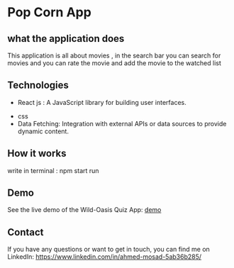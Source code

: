 # Pop Corn App

##  what the application does
This application is all about movies , in the search bar you can search for movies and you can rate the movie
and add the movie to the watched list

## Technologies
- React js : A JavaScript library for building user interfaces.
* css
* Data Fetching: Integration with external APIs or data sources to provide dynamic content.

## How it works 
write in terminal : npm start run

## Demo
See the live demo of the Wild-Oasis Quiz App: [demo](https://pop-corn-ahmed.netlify.app/)

## Contact
If you have any questions or want to get in touch, you can find me on LinkedIn: https://www.linkedin.com/in/ahmed-mosad-5ab36b285/
